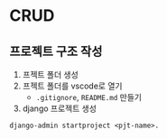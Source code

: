 # CRUD

## 프로젝트 구조 작성

1. 프젝트 폴더 생성
2. 프젝트 폴더를 vscode로 열기
    - `.gitignore`, `README.md` 만들기
3. django 프로젝트 생성
```
django-admin startproject <pjt-name>. 
```